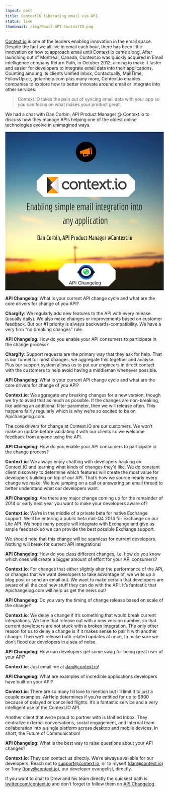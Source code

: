 ```yaml
---
layout: post
title: ContextIO liberating email via API.
status: live
thumbnail: /img/Email-API-ContextIO.png
---
```


[Context.io](https://www.context.io "Context.io") is one of the leaders enabling innovation in the email space. Despite the fact we all live in email each hour, there has been little innovation on how to approach email until Context.io came along. After launching out of Montreal, Canada, Context.io was quickly acquired in Email intelligence company Return Path, in October 2012, aiming to make it faster and easier for developers to integrate email data into their applications. Counting amoung its clients Unified Inbox, Contactually, MailTime, FollowUp.cc, getairhelp.com plus many more, Context.io enables companies to explore how to better innovate around email or integrate into other services. 

> Context.IO takes the pain out of syncing email data with your app so you can focus on what makes your product great.

We had a chat with Dan Corbin, API Product Manager @ Context.io to discuss how they manage APIs helping one of the oldest online technologies evolve in unimagined ways. 

![](/img/Email-API-ContextIO.png)


**API Changelog**: What is your current API change cycle and what are the core drivers for change of you API?

**Chargify**: We regularly add new features to the API with every release (usually daily). We also make changes or improvements based on customer feedback. But our #1 priority is always backwards-compatibility.  We have a very firm “no breaking changes” rule.


**API Changelog**: How do you enable your API consumers to participate in the change process?

**Chargify**: Support requests are the primary way that they ask for help.  That is our funnel for most changes, we aggregate this together and analyse. Plus our support system allows us to put our engineers in direct contact with the customers to help avoid having a middleman whenever possible.


**API Changelog**: What is your current API change cycle and what are the core drivers for change of you API?

**Context.io**: We aggregate any breaking changes for a new version, though we try to avoid that as much as possible. If the changes are non-breaking, like adding an additional filter parameter, then we will release often. This happens fairly regularly which is why we’re so excited to be on Apichangelog.com. 

The core drivers for change at Context.IO are our customers. We won’t make an update before validating it with our clients so we welcome feedback from anyone using the API. 


**API Changelog**: How do you enable your API consumers to participate in the change process?

**Context.io**: We always enjoy chatting with developers hacking on Context.IO and learning what kinds of changes they’d like. We do constant client discovery to determine which features will create the most value for developers building on top of our API. That’s how we source nearly every change we make. We love jumping on a call or answering an email thread to better understand what our developers want.


**API Changelog**: Are there any major change coming up for the remainder of 2014 or early next year you want to make your developers aware of?

**Context.io**: We’re in the middle of a private beta for native Exchange support. We’ll be entering a public beta mid-Q4 2014 for Exchange on our Lite API. We hope many people will integrate with Exchange and give us ample feedback so we can provide the best possible Exchange support.

We should note that this change will be seamless for current developers. Nothing will break for current API integrations!


**API Changelog**: How do you class different changes, i.e. how do you know which ones will create a bigger amount of effort for your API consumers?

**Context.io**: For changes that either slightly alter the performance of the API, or changes that we want developers to take advantage of, we write up a blog post or send an email out. We want to make certain that developers are aware of all the cool new stuff they can do with the API. It’s fantastic that Apichangelog.com will help us get the news out!


**API Changelog**: Do you vary the timing of change release based on scale of the change?

**Context.io**: We delay a change if it’s something that would break current integrations. We time that release out with a new version number, so that current developers are not stuck with a broken integration. The only other reason for us to delay a change is if it makes sense to pair it with another change. Then we’ll release both related updates at once, to make sure we don’t flood our developers in a sea of noise.


**API Changelog**: How can developers get some swag for being great user of your API?

**Context.io**: Just email me at dan@context.io!


**API Changelog**: What are examples of incredible applications developers have built on your API?

**Context.io**: There are so many I’d love to mention but I’ll limit it to just a couple examples. AirHelp determines if you’re entitled for up to $800 because of delayed or cancelled flights. It’s a fantastic service and a very intelligent use of the Context.IO API. 

Another client that we’re proud to partner with is Unified Inbox. They centralize external conversations, social engagement, and internal team collaboration into a single platform across desktop and mobile devices. In short, the Future of Communication! 


**API Changelog**: What is the best way to raise questions about your API changes?

**Context.io**: They can contact us directly. We’re always available for our developers. Reach out to support@context.io, or to myself (dan@context.io) or Tony (tony@context.io), our developer evangelist, directly. 


If you want to chat to Drew and his team directly the quickest path is [twitter.com/context.io](http://www.twitter.com/contextio "Context.io on Twitter") and don’t forget to follow them on [API Changelog](https://www.apichangelog.com/api/contextio "Context.io On API Changelog"). 

